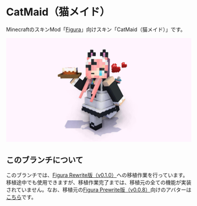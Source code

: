 # CatMaid（猫メイド）
MinecraftのスキンMod「[Figura](https://github.com/Moonlight-MC/Figura)」向けスキン「CatMaid（猫メイド）」です。

![メイン画像](README_Images/メイン.jpg)

## このブランチについて
このブランチでは、[Figura Rewrite版（v0.1.0）](https://github.com/Kingdom-of-The-Moon/FiguraRewriteRewrite)への移植作業を行っています。移植途中でも使用できますが、移植作業完了までは、移植元の全ての機能が実装されていません。なお、移植元の[Figura Prewrite版（v0.0.8）](https://github.com/Moonlight-MC/Figura)向けのアバターは[こちら](https://github.com/Gakuto1112/CatMaid)です。